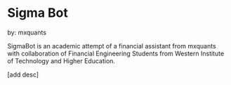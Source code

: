 # Sigma Bot
by: mxquants


SigmaBot is an academic attempt of a financial assistant from mxquants with collaboration of Financial Engineering Students from Western Institute of Technology and Higher Education. 


[add desc]

